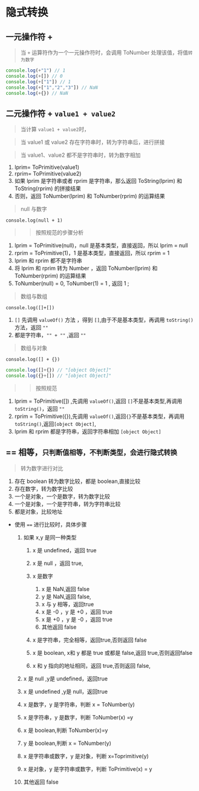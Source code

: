 # 隐式转换

## 一元操作符 +

> 当 `+` 运算符作为一个一元操作符时，会调用 ToNumber 处理该值，将值`转为数字`

```js
console.log(+"1") // 1
console.log(+[]) // 0
console.log(+["1"]) // 1
console.log(+["1","2","3"]) // NaN
console.log(+{}) // NaN
```

## 二元操作符 +  `value1 + value2`

> 当计算 `value1 + value2`时，

> 当 value1 或 value2 存在字符串时，转为字符串后，进行拼接

> 当 value1、value2 都不是字符串时，转为数字相加

   1. lprim= ToPrimitive(value1)
   2. rprim= ToPrimitive(value2)
   3. 如果 lprim 是字符串或者 rprim 是字符串，那么返回 ToString(lprim) 和 ToString(rprim) 的拼接结果
   4. 否则，返回 ToNumber(lprim) 和 ToNumber(rprim) 的运算结果

>  null 与数字

`console.log(null + 1)`

>> 按照规范的步骤分析

   1. lprim = ToPrimitive(null)，null 是基本类型，直接返回，所以 lprim = null
   2. rprim = ToPrimitive(1)，1 是基本类型，直接返回，所以 rprim = 1
   3. lprim 和 rprim 都不是字符串
   4. 将 lprim 和 rprim 转为 Number ，返回 ToNumber(lprim) 和 ToNumber(rprim) 的运算结果
   5. ToNumber(null) = 0, ToNumber(1) = 1 , 返回 1 ;

> 数组与数组

`console.log([]+[])`

   1. `[]` 先调用 `valueOf()` 方法 ，得到 `[]`,由于不是基本类型，再调用 `toString()`方法，返回 `""`
   2. 都是字符串，`"" + ""` ,返回 `""`

> 数组与对象

`console.log([] + {})`

```js
console.log([]+{}) // "[object Object]"
console.log({}+[]) // "[object Object]"
```

>> 按照规范

   1. lprim = ToPrimitive([]) ,先调用 `valueOf()`,返回 `[]`不是基本类型,再调用 `toString()`，返回 `""`
   2. rprim = ToPrimitive({}),先调用 `valueOf()`,返回`{}`不是基本类型，再调用`toString()`,返回`[object Object]`,
   3. lprim 和 rprim 都是字符串，返回字符串相加 `[object Object]`

## == 相等，`只判断值相等，不判断类型，会进行隐式转换`

> 转为数字进行对比

1. 存在 boolean 转为数字比较，都是 boolean,直接比较
2. 存在数字，转为数字比较
3. 一个是对象，一个是数字，转为数字比较
4. 一个是对象，一个是字符串，转为字符串比较
5. 都是对象，比较地址

* 使用 `==` 进行比较时，具体步骤

   1. 如果 x,y 是同一种类型

      1. x 是 undefined，返回 true
      2. x 是 null ，返回 true,
      3. x 是数字

         1. x 是 NaN,返回 false
         2. y 是 NaN,返回 false,
         3. x 与 y 相等，返回true
         4. x 是 -0 ，y 是 +0 ，返回 true
         5. x 是 +0 ，y 是 -0 ，返回 true
         6. 其他返回 false

      4. x 是字符串，完全相等，返回true,否则返回 false
      5. x 是 boolean, x和 y 都是 true 或都是 false,返回 true,否则返回false
      6. x 和 y 指向的地址相同，返回 true,否则返回 false,
   2. x 是 null ,y是 undefined，返回true
   3. x 是 undefined ,y是 null，返回true
   4. x 是数字，y 是字符串，判断 x = ToNumber(y)
   5. x 是字符串，y 是数字，判断 ToNumber(x) =y
   6. x 是 boolean,判断 ToNumber(x)=y
   7. y 是 boolean,判断 x = ToNumber(y)
   8. x 是字符串或数字，y 是对象，判断 x=Toprimitive(y)
   9. x 是对象，y 是字符串或数字，判断 ToPrimitive(x) = y
   10. 其他返回 false
   
